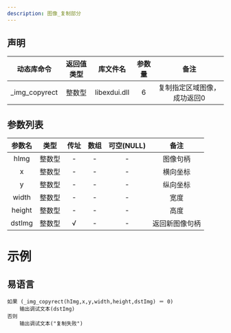 ```yaml
---
description: 图像_复制部分
---
```





## 声明

|动态库命令| 返回值类型|库文件名|参数量| 备注|
|:--:|:--:|:--:|:--:|:--:|
| _img_copyrect |  整数型 |  libexdui.dll | 6 | 复制指定区域图像，成功返回0 |

## 参数列表

| 参数名 |  类型  | 传址 | 数组 | 可空(NULL) |      备注      |
| :----: | :----: | :--: | :--: | :--------: | :------------: |
|  hImg  | 整数型 |  -   |  -   |     -      |    图像句柄    |
|   x    | 整数型 |  -   |  -   |     -      |    横向坐标    |
|   y    | 整数型 |  -   |  -   |     -      |    纵向坐标    |
| width  | 整数型 |  -   |  -   |     -      |      宽度      |
| height | 整数型 |  -   |  -   |     -      |      高度      |
| dstImg | 整数型 |  √   |  -   |     -      | 返回新图像句柄 |


# 示例

## 易语言

```basic
如果 (_img_copyrect(hImg,x,y,width,height,dstImg) ＝ 0)
	输出调试文本(dstImg)
否则
	输出调试文本("复制失败")
```


